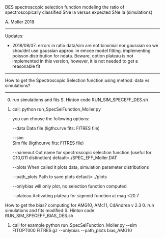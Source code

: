 DES spectroscopic selection function
modeling the ratio of spectroscopically classified SNe Ia versus expected SNe Ia (simulations)

A. Moller 2018
______________________________________________________
Updates:
- 2018/08/07: errors in ratio data/sim are not binomial nor gaussian so we shouldnt use gaussian approx. in emcee model fitting.
	implementing poisson distribution for ndata.
	Beware, option plateau is not implemented in this version, however, it is not needed to get a reasonable fit

______________________________________________________	

How to get the Spectroscopic Selection function 
using method: data vs simulations?
______________________________________________________

0. run simulations and fits 
	S. Hinton code
		RUN_SIM_SPECEFF_DES.sh

1. call:
	python run_SpecSelFunction_Moller.py

	you can choose the following options:

	--data
   	 Data file (ligthcurve fits: FITRES file)
    	

	--sim	
    	Sim file (ligthcurve fits: FITRES file)
    	

	--nameout
   	 Out name for spectroscopic selection function (useful for C10,G11 distinction)
    	default=./SPEC_EFF_Moller.DAT

	--plots 
   	 When called it plots data, simulation parameter distributions

	--path_plots 
   	 Path to save plots
    	default= ./plots

	--onlybias
	will only plot, no selection function computed

	--plateau
	Activating plateau for sigmoid function at mag <20.7

How to get the bias? computing for AMG10, AMc11, CdAndrea v 2.3
0. run simulations and fits
	modified S. Hinton code
		RUN_SIM_SPECEFF_BIAS_DES.sh
1. call for example
	python run_SpecSelFunction_Moller.py --sim FITOPT000.FITRES.gz --onlybias --path_plots bias_AMG10 	

